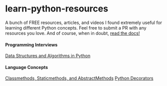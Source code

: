 # learn-python-resources
A bunch of FREE resources, articles, and videos I found extremely useful for learning different Python concepts. Feel free to submit a PR with any resources you love. 
And of course, when in doubt, [read the docs!](https://docs.python.org/3.5/)

#### Programming Interviews
[Data Structures and Algorithms in Python](http://interactivepython.org/runestone/static/pythonds/index.html)

#### Language Concepts
[Classmethods, Staticmethods, and AbstractMethods](https://julien.danjou.info/blog/2013/guide-python-static-class-abstract-methods)
[Python Decorators](https://realpython.com/blog/python/primer-on-python-decorators/)
